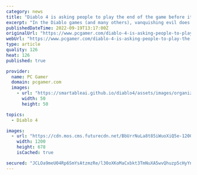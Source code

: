 ```yaml
---
category: news
title: "Diablo 4 is asking people to play the end of the game before it comes out"
excerpt: "In the Diablo games (and many others), vanquishing evil does not signal the end, but rather the beginning: Of endless grinding for incrementally better weapons, equipment, and res ..."
publishedDateTime: 2022-09-19T13:17:00Z
originalUrl: "https://www.pcgamer.com/diablo-4-is-asking-people-to-play-the-end-of-the-game-before-it-comes-out/"
webUrl: "https://www.pcgamer.com/diablo-4-is-asking-people-to-play-the-end-of-the-game-before-it-comes-out/"
type: article
quality: 126
heat: 126
published: true

provider:
  name: PC Gamer
  domain: pcgamer.com
  images:
    - url: "https://smartableai.github.io/diablo4/assets/images/organizations/pcgamer.com-50x50.jpg"
      width: 50
      height: 50

topics:
  - Diablo 4

images:
  - url: "https://cdn.mos.cms.futurecdn.net/BbUrrNuLa8t85iWuoXiQ5e-1200-80.jpg"
    width: 1200
    height: 678
    isCached: true

secured: "JCLOa9meU04Rp6SmYsAtzmzRe/l30oXKoMaCxbkt3TmNuXA5wvQhuzp5cHyYnKCY8PALWVzWErDuZF4MVzOqUzisx7p/3KAhPBdYD/qNTr9WhkrtvaeRqVgmLDawDMC64xTxTzGDWdZGuZIvJGHBVy8sD3MP2V1PD+FtJoihIFhtjoMgio3vT9VqY7dfuXOf1M85DMj9HVKholFsgL8sZxG3A7PKrsQAjonGvH7Hq0Y6qbhrI3J+jrgbLeWAgWXux5RpVnobtBQN8d7IqpizOJlNbCdAwbu+PAyqSDMuhD8/HTw7L5iyW7i/95859ZPOV+bH/Eidz1yzRd5nOYYTtPsS0wNCJGTtZ654oKVd8Kw=;OmR4w1FqXNJnuSm7J4/uWQ=="
---
```


